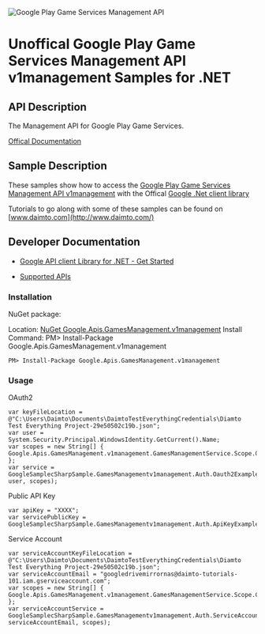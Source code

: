 ﻿![Google Play Game Services Management API](https://www.gstatic.com/images/branding/product/1x/googleg_32dp.png)

# Unoffical Google Play Game Services Management API v1management Samples for .NET  

## API Description

The Management API for Google Play Game Services.

[Offical Documentation](https://developers.google.com/games/services)

## Sample Description

These samples show how to access the [Google Play Game Services Management API v1management](https://developers.google.com/games/services) with the Offical [Google .Net client library](https://github.com/google/google-api-dotnet-client)

Tutorials to go along with some of these samples can be found on [www.daimto.com](http://www.daimto.com/)

## Developer Documentation

* [Google API client Library for .NET - Get Started](https://developers.google.com/api-client-library/dotnet/get_started)

* [Supported APIs](https://developers.google.com/api-client-library/dotnet/apis/)

### Installation

NuGet package:

Location: [NuGet Google.Apis.GamesManagement.v1management](https://www.nuget.org/packages/Google.Apis.GamesManagement.v1management)
Install Command: PM>  Install-Package Google.Apis.GamesManagement.v1management

```
PM> Install-Package Google.Apis.GamesManagement.v1management
```

### Usage

OAuth2
```
var keyFileLocation = @"C:\Users\Daimto\Documents\DaimtoTestEverythingCredentials\Diamto Test Everything Project-29e50502c19b.json";
var user = System.Security.Principal.WindowsIdentity.GetCurrent().Name;
var scopes = new String[] { Google.Apis.GamesManagement.v1management.GamesManagementService.Scope.GamesManagementReadonly };
var service = GoogleSamplecSharpSample.GamesManagementv1management.Auth.Oauth2Example.GetGamesManagementService(keyFileLocation, user, scopes);
```

Public API Key

```
var apiKey = "XXXX";
var servicePublicKey = GoogleSamplecSharpSample.GamesManagementv1management.Auth.ApiKeyExample.GetService(apiKey);
```

Service Account
```
var serviceAccountKeyFileLocation = @"C:\Users\Daimto\Documents\DaimtoTestEverythingCredentials\Diamto Test Everything Project-29e50502c19b.json";
var serviceAccountEmail = "googledrivemirrornas@daimto-tutorials-101.iam.gserviceaccount.com";
var scopes = new String[] { Google.Apis.GamesManagement.v1management.GamesManagementService.Scope.Calendar };            
var serviceAccountService = GoogleSamplecSharpSample.GamesManagementv1management.Auth.ServiceAccountExample.AuthenticateServiceAccount(serviceAccountKeyFileLocation, serviceAccountEmail, scopes);
```
